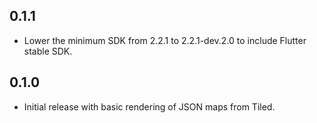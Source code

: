 ## 0.1.1

- Lower the minimum SDK from 2.2.1 to 2.2.1-dev.2.0 to include Flutter stable SDK.

## 0.1.0

- Initial release with basic rendering of JSON maps from Tiled.

